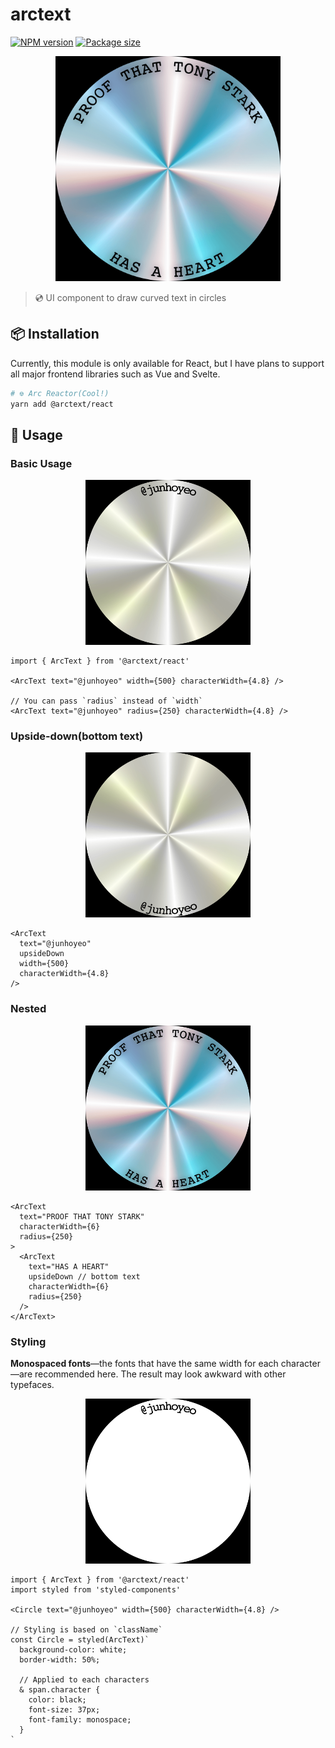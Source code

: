 # arctext
[![NPM version](https://badgen.net/npm/v/@arctext/react)](https://www.npmjs.com/package/@arctext/react)
[![Package size](https://badgen.net/bundlephobia/minzip/@arctext/react)](https://bundlephobia.com/result?p=@arctext/react)

<p align="center">
  <img alt="proof that tony stark has a heart" src="https://github.com/junhoyeo/arctext/raw/main/docs/images/proof-that-tony-stark-has-a-heart.png" width="360px" />
</p>

> 💿 UI component to draw curved text in circles

## 📦 Installation
Currently, this module is only available for React, but I have plans to support all major frontend libraries such as Vue and Svelte.

```bash
# ⎊ Arc Reactor(Cool!)
yarn add @arctext/react
```

## 🚀 Usage

### Basic Usage

<p align="center">
  <img alt="junhoyeo" src="https://github.com/junhoyeo/arctext/raw/main/docs/images/junhoyeo.png" width="264px" />
</p>

```tsx
import { ArcText } from '@arctext/react'

<ArcText text="@junhoyeo" width={500} characterWidth={4.8} />

// You can pass `radius` instead of `width`
<ArcText text="@junhoyeo" radius={250} characterWidth={4.8} />
```

### Upside-down(bottom text)

<p align="center">
  <img alt="junhoyeo upside down" src="https://github.com/junhoyeo/arctext/raw/main/docs/images/junhoyeo-upside-down.png" width="264px" />
</p>

```tsx
<ArcText
  text="@junhoyeo"
  upsideDown
  width={500}
  characterWidth={4.8}
/>
```

### Nested

<p align="center">
  <img alt="proof that tony stark has a heart" src="https://github.com/junhoyeo/arctext/raw/main/docs/images/proof-that-tony-stark-has-a-heart.png" width="264px" />
</p>

```tsx
<ArcText
  text="PROOF THAT TONY STARK"
  characterWidth={6}
  radius={250}
>
  <ArcText
    text="HAS A HEART"
    upsideDown // bottom text
    characterWidth={6}
    radius={250}
  />
</ArcText>
```

### Styling
**Monospaced fonts**—the fonts that have the same width for each character—are recommended here. The result may look awkward with other typefaces.

<p align="center">
  <img alt="junhoyeo styled" src="https://github.com/junhoyeo/arctext/raw/main/docs/images/junhoyeo-styled.png" width="264px" />
</p>

```tsx
import { ArcText } from '@arctext/react'
import styled from 'styled-components'

<Circle text="@junhoyeo" width={500} characterWidth={4.8} />

// Styling is based on `className`
const Circle = styled(ArcText)`
  background-color: white;
  border-width: 50%;

  // Applied to each characters
  & span.character {
    color: black;
    font-size: 37px;
    font-family: monospace;
  }
`
```
